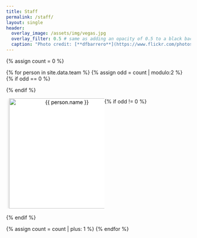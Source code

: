 ```yaml
---
title: Staff
permalink: /staff/
layout: single
header:
  overlay_image: /assets/img/vegas.jpg
  overlay_filter: 0.5 # same as adding an opacity of 0.5 to a black background
  caption: "Photo credit: [**dfbarrero**](https://www.flickr.com/photos/dfbarrero/)"
---
```


<style>

 /* Three columns side by side */
 .column {
    float: left;
    width: 50%; 
    margin-bottom: 16px; 
    padding: 0 8px;
 }

 /* Display the columns below each other instead of side by side on small screens */
 @media (max-width: 650px) {
    .column {
        width: 100%; 
        display: block; 
    }
 }

 /* Add some shadows to create a card effect */
 .card {
    box-shadow: 0 4px 8px 0 rgba(0, 0, 0, 0.2); 
 }

 /* Some left and right padding inside the container */
 .container {
    padding: 0 16px;
 }

 /* Clear floats */
 .container::after, .row::after {
    content: "";
    clear: both;
    display: table;
 }

 .title {
    color: grey;
 }
 
 /*
	From this point onwards, the CSS code refers to 
	how to create and manage flipable cards.
 */
 .flip-card {
  background-color: transparent;
  width: 300px;
  height: 300px;
  perspective: 1000px;
}

.flip-card-inner {
  position: relative;
  width: 100%;
  height: 100%;
  text-align: center;
  transition: transform 0.6s;
  transform-style: preserve-3d;
  box-shadow: 0 4px 8px 0 rgba(0,0,0,0.2);
}

.flip-card:hover .flip-card-inner {
  transform: rotateY(180deg);
}

.flip-card-front, .flip-card-back {
  position: absolute;
  width: 100%;
  height: 100%;
  backface-visibility: hidden;
}

.flip-card-front {
  background-color: #ffffff;
  color: black;
}

.flip-card-back {
  background-color: #ffffff;
  color: black;
  transform: rotateY(180deg);
}

</style>

{% assign count = 0 %}

{% for person in site.data.team %}
 {% assign odd = count | modulo:2 %}
 {% if odd == 0 %} <div class="row"> {% endif %}
 
  <div class="column">
	<a href="{{person.url}}">
	<!-- flip-card classes refer to the flipping card elements-->
		<div class="flip-card">
		  <div class="flip-card-inner">
			<div class="flip-card-front">
			  <img src="{{site.url}}/{{site.baseurl}}/{{ person.photo }}" alt="{{ person.name }}" style="height:100%">
			</div>
			<div class="flip-card-back">
			  <h1>{{ person.name }}</h1> 
			  <p class="title">{{ person.role }}</p>
			  <p>{{ person.interest }}</p>
			</div>
		  </div>
		</div>
	</a>
  </div>
 {% if odd != 0 %} </div> {% endif %}

   {% assign count = count | plus: 1 %}
{% endfor %}

